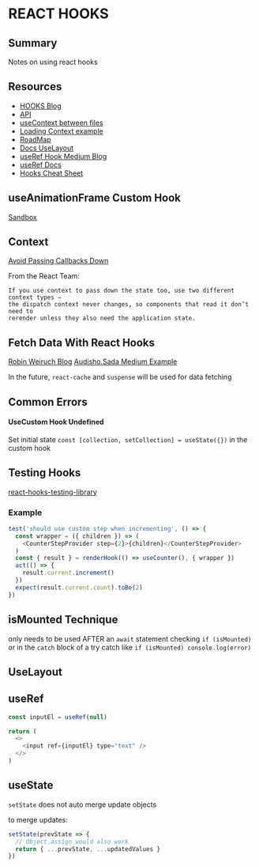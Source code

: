 # REACT HOOKS

## Summary

Notes on using react hooks

## Resources

- [HOOKS Blog](https://www.robinwieruch.de/react-hooks-fetch-data/)
- [API](https://reactjs.org/docs/hooks-reference.html#usecontext)
- [useContext between files](https://upmostly.com/tutorials/how-to-use-the-usecontext-hook-in-react/)
- [Loading Context example](https://medium.com/digio-australia/using-the-react-usecontext-hook-9f55461c4eae)
- [RoadMap](https://reactjs.org/blog/2018/11/27/react-16-roadmap.html)
- [Docs UseLayout](https://reactjs.org/docs/hooks-reference.html#uselayouteffect)
- [useRef Hook Medium Blog](https://medium.com/@rossbulat/react-using-refs-with-the-useref-hook-884ed25b5c29)
- [useRef Docs](https://reactjs.org/docs/hooks-reference.html#useref)
- [Hooks Cheat Sheet](https://blog.logrocket.com/react-hooks-cheat-sheet-unlock-solutions-to-common-problems-af4caf699e70/)

## useAnimationFrame Custom Hook

[Sandbox](https://codesandbox.io/s/ojxl32jm4z)

## Context

[Avoid Passing Callbacks Down](https://reactjs.org/docs/hooks-faq.html#how-to-avoid-passing-callbacks-down)

From the React Team:

```
If you use context to pass down the state too, use two different context types —
the dispatch context never changes, so components that read it don’t need to
rerender unless they also need the application state.
```

## Fetch Data With React Hooks

[Robin Weiruch Blog](https://www.robinwieruch.de/react-hooks-fetch-data/)
[Audisho.Sada Medium Example](https://medium.com/@audisho.sada/using-react-hooks-to-asynchronously-make-api-requests-1fdf52f797ce)

In the future, `react-cache` and `suspense` will be used for data fetching

## Common Errors

#### UseCustom Hook Undefined

Set initial state `const [collection, setCollection] = useState({})` in the
custom hook

## Testing Hooks

[react-hooks-testing-library](https://react-hooks-testing-library.com/usage/advanced-hooks)

### Example

```javascript
test('should use custom step when incrementing', () => {
  const wrapper = ({ children }) => (
    <CounterStepProvider step={2}>{children}</CounterStepProvider>
  )
  const { result } = renderHook(() => useCounter(), { wrapper })
  act(() => {
    result.current.increment()
  })
  expect(result.current.count).toBe(2)
})
```

## isMounted Technique

only needs to be used AFTER an `await` statement checking `if (isMounted)` or
in the `catch` block of a try catch like `if (isMounted) console.log(error)`

## UseLayout

## useRef

```javascript
const inputEl = useRef(null)

return (
  <>
    <input ref={inputEl} type="text" />
  </>
)
```

## useState

`setState` does not auto merge update objects

to merge updates:

```javascript
setState(prevState => {
  // Object.assign would also work
  return { ...prevState, ...updatedValues }
})
```
